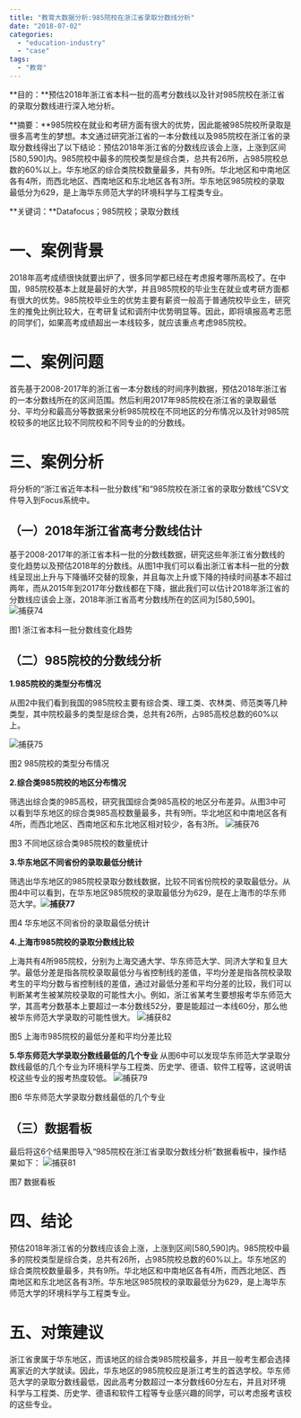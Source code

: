 ```yaml
---
title: "教育大数据分析:985院校在浙江省录取分数线分析"
date: "2018-07-02"
categories: 
  - "education-industry"
  - "case"
tags: 
  - "教育"
---
```


**目的：**预估2018年浙江省本科一批的高考分数线以及针对985院校在浙江省的录取分数线进行深入地分析。

**摘要：**985院校在就业和考研方面有很大的优势，因此能被985院校所录取是很多高考生的梦想。本文通过研究浙江省的一本分数线以及985院校在浙江省的录取分数线得出了以下结论：预估2018年浙江省的分数线应该会上涨，上涨到区间\[580,590\]内。985院校中最多的院校类型是综合类，总共有26所，占985院校总数的60%以上。华东地区的综合类院校数量最多，共有9所。华北地区和中南地区各有4所，而西北地区、西南地区和东北地区各有3所。华东地区985院校的录取最低分为629，是上海华东师范大学的环境科学与工程类专业。

**关键词：**Datafocus；985院校；录取分数线

# **一、案例背景**

2018年高考成绩很快就要出炉了，很多同学都已经在考虑报考哪所高校了。在中国，985院校基本上就是最好的大学，并且985院校的毕业生在就业或考研方面都有很大的优势。985院校毕业生的优势主要有薪资一般高于普通院校毕业生，研究生的推免比例比较大，在考研复试和调剂中优势明显等。因此，即将填报高考志愿的同学们，如果高考成绩超出一本线较多，就应该重点考虑985院校。

# **二、案例问题**

首先基于2008-2017年的浙江省一本分数线的时间序列数据，预估2018年浙江省的一本分数线所在的区间范围。然后利用2017年985院校在浙江省的录取最低分、平均分和最高分等数据来分析985院校在不同地区的分布情况以及针对985院校较多的地区比较不同院校和不同专业的的分数线。

# **三、案例分析**

将分析的“浙江省近年本科一批分数线”和“985院校在浙江省的录取分数线”CSV文件导入到Focus系统中。

## **（一）2018年浙江省高考分数线估计**

基于2008-2017年的浙江省本科一批的分数线数据，研究这些年浙江省分数线的变化趋势以及预估2018年的分数线。从图1中我们可以看出浙江省本科一批的分数线呈现出上升与下降循环交替的现象，并且每次上升或下降的持续时间基本不超过两年，而从2015年到2017年分数线都在下降，据此我们可以估计2018年浙江省的分数线应该会上涨，2018年浙江省高考分数线所在的区间为\[580,590\]。 ![捕获74](images/74.png)

图1 浙江省本科一批分数线变化趋势

## **（二）985院校的分数线分析**

**1.985院校的类型分布情况**

从图2中我们看到我国的985院校主要有综合类、理工类、农林类、师范类等几种类型，其中院校最多的类型是综合类，总共有26所，占985高校总数的60%以上。

![捕获75](images/75.png)

图2 985院校的类型分布情况

**2.综合类985院校的地区分布情况**

筛选出综合类的985高校，研究我国综合类985高校的地区分布差异。从图3中可以看到华东地区的综合类985高校数量最多，共有9所。华北地区和中南地区各有4所，而西北地区、西南地区和东北地区相对较少，各有3所。 ![捕获76](images/76.png)

图3 不同地区综合类985院校的数量统计

**3.华东地区不同省份的录取最低分统计**

筛选出华东地区的985院校录取分数线数据，比较不同省份院校的录取最低分。从图4中可以看到，在华东地区985院校的录取最低分为629，是在上海市的华东师范大学。**![捕获77](images/77.png)**

图4 华东地区不同省份的录取最低分统计

**4.上海市985院校的录取分数线比较**

上海共有4所985院校，分别为上海交通大学、华东师范大学、同济大学和复旦大学。最低分差是指各院校录取最低分与省控制线的差值，平均分差是指各院校录取考生的平均分数与省控制线的差值，通过对最低分差和平均分差的比较，我们可以判断某考生被某院校录取的可能性大小。例如，浙江省某考生要想报考华东师范大学，其高考分数基本上要超过一本分数线52分，要是能超过一本线60分，那么他被华东师范大学录取的可能性很大。 ![捕获82](images/82.png)

图5 上海市985院校的最低分差和平均分差比较

**5.华东师范大学录取分数线最低的几个专业** 从图6中可以发现华东师范大学录取分数线最低的几个专业为环境科学与工程类、历史学、德语、软件工程等，这说明该校这些专业的报考热度较低。 ![捕获79](images/79.png)

图6 华东师范大学录取分数线最低的几个专业

## **（三）数据看板**

最后将这6个结果图导入“985院校在浙江省录取分数线分析”数据看板中，操作结果如下： ![捕获81](images/81.png)

图7 数据看板

# **四、结论**

预估2018年浙江省的分数线应该会上涨，上涨到区间\[580,590\]内。985院校中最多的院校类型是综合类，总共有26所，占985院校总数的60%以上。华东地区的综合类院校数量最多，共有9所。华北地区和中南地区各有4所，而西北地区、西南地区和东北地区各有3所。华东地区985院校的录取最低分为629，是上海华东师范大学的环境科学与工程类专业。

# **五、对策建议**

浙江省隶属于华东地区，而该地区的综合类985院校最多，并且一般考生都会选择离家近的大学就读。因此，华东地区的985院校应是浙江考生的首选学校。华东师范大学的录取分数线最低，因此高考分数超过一本分数线60分左右，并且对环境科学与工程类、历史学、德语和软件工程等专业感兴趣的同学，可以考虑报考该校的这些专业。
